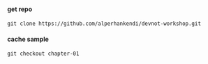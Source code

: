 

#### get repo
```
git clone https://github.com/alperhankendi/devnot-workshop.git
```

#### cache sample
```
git checkout chapter-01
```
